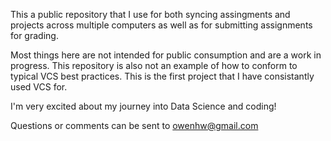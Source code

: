 This a public repository that I use for both syncing assingments and projects across multiple computers as well as for submitting assignments for grading.

Most things here are not intended for public consumption and are a work in progress. This repository is also not an example of how to conform to typical VCS best practices. This is the first project that I have consistantly used VCS for. 

I'm very excited about my journey into Data Science and coding!

Questions or comments can be sent to owenhw@gmail.com
